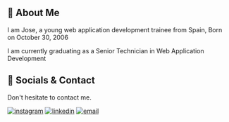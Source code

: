 
## 🚀 About Me
I am Jose, a young web application development trainee from Spain, Born on October 30, 2006

I am currently graduating as a Senior Technician in Web Application Development

## 🔗 Socials & Contact
Don't hesitate to contact me.

[![instagram](https://mail-attachment.googleusercontent.com/attachment/u/0/?ui=2&ik=ed0d6e9362&attid=0.1&permmsgid=msg-a:r4936111427795804434&th=1923f4b53c27a96f&view=att&disp=inline&realattid=f_m1nzhuys0&saddbat=ANGjdJ9UwILKZiYiIG-ciEUAZI352FSE42fnq_yg0YsGt7iQ77g9r5dGdZF1MzcY6cK5-0ljblEu5nKrgBE5zEOmT1GwqCw846hOU9AbPGZHy-wjpB1MPSrXCEzq7CKlXSqpAa8bbOYFUr6NgUmP2M_a5m7SpbXI9nUJoBMIvAeoOWRflF5yhjhDQ7YaETtMew0kYKJiopugx8so9lCqkKpxZ4VGlBn2ysJe76aDPpzYSQva9bxzTHqTYa5xhoHKA59eI7nKtozDNBirJTt9YkssZVrI7XSm_VplwPxbssFg1PU_J2wTpnebPfT0BvDnvG8E6HWym8ErPy1eKnalg821u9Ah_3ntxCcbbE1gDBup61If3jJQySfZVZZRMKenZpvj3fsMtPonViOy2TN6daKFeA0qEghEkpBZJr960HURPHAohyPLN1H3cg2tJrpzHhU-o4dnlTxYD8boJ2N0DY7oTABBnjZTPQ1L1uBAPqSEVrACUUTuKoOkS8-YganjscqrEmK7-i9QtgAy1_GoqUdubz-OjXYsWUeG3tG5iQF75qOdwsRju2NXJTioc0Ypn_0g1lx7uvHYQFbADcArgcpG6gjjHqTc12ySmvYxSQx0c55H3dtuxf9-ToA-mJ9Zq40QcHlxoHERkyH4bHNQ-jVGCfmfLTtjkrpw5rh38Es-V2dK2jvrPnCRmmLgIyzFSdKvuFdHHVPp89wTnxILoZ8pjhY_fxQ7TtG22uhz2c7y2Lznck5PP0Sm1DT901VAd1Akz-e6_W-rRS4LYd1v914BJAgD0rXfJrl68KZOGn4E65bnr8O6OC8MTAIDMXQIeCfndBuFj_sjhKutUl9yOkdhV274UiaMMSxSrVXfThwkGSyQffC6UgEIlenRW6aJH37g46S55-RayXAatKsWcyGF58P5-uKzTPhgxS1KbOaqrYmoimD5LJZ7tbThj-DanHnOCJZTXcRoKIcvIBiCKTlmvtA4WeuNOuaj61RYJ2ONL6XtNI0jyaRIF9wD0_iMhvxs655AtajWNnRMws2Cg-dRS_YVpu_k_TB3LlS9-Q)](https://www.instagram.com/roncoliita)
[![linkedin](https://mail-attachment.googleusercontent.com/attachment/u/0/?ui=2&ik=ed0d6e9362&attid=0.2&permmsgid=msg-a:r4936111427795804434&th=1923f4b53c27a96f&view=att&disp=inline&realattid=f_m1nzhuzw1&saddbat=ANGjdJ-6xGy58DfAmYdfc8T7FWFDLcyH4qkEQLbW6ZqLSCc9DR_RXxiAJMrtmtRGju2t2EcnYY47G-OW0RLMLiDPXaitoyQVTDwl0fXFY0DnDsRzuLNgxRy4plqRqLJKV1uE2lA783s9ZlSuPQ6Wcni9P_a6QLUHhl0mDvDI7sxry2QhA6aPB2v5GAlqrHnDcUk2Ig_gAF6bH5ZSdYqORkYvjqYa8P_tmsQRcpfSizrfEQDobL5y5kmeNpUqraKcgaqQBk7tO6bF9gI8jaQMeJRzQRE0uTjssdHqwqjZJmsTrwHRK_v2ZbL3YdtJzDDbNVZoJGZUK-NsDEG0XCkM6q7H2ceRPAzPPVGYr2Sj0fsfa8LJD92TdM03gwdJ5TYeRjzzOqWC-AfJZf_6kVSuGI0xKXs8P0hezdvettSAd-fKpWGhKnAFYesE3vqxOeA1l8pD-pi_5rQx7CHNxUBHwKTz4Jjzhg6bW1uCafnZpo_uNB6xSrg5ok8wX1K7HvCQlGlFVG9YrT4WrhnDzlus-yrhXA6fHcGz9z-5l8AH2Bt9aGvTIrOGDUFJ6TVlo0piEJuzRLNkLYp4cMMvEkxqyDPDTEQO6OJyqEUggE5gm4ZKWWkqTLFnGI31BSmJGNt7_bx-4UltoVH_WVBe7N3FmvhxfAg9dd7nDiJOqD_0GhPZyelFqP7gNBvhbJ5XQGjBGN0o194HMIqMqh0OZaA5mRiXVWcYw0ZUiIjBd1R-4wZCI0bejIUCKV5NqfWygnyFx4ynkLqf4euM-E5I-pMDfgQhrWpurNar61wU9aGbP_94brF1fE86VFtYJfqY-xRPvNnFZVbxZe7Cv_smUtb2lKZgUZNFxmfxfhMpa9xIH9yaO5KR0P5LAZK7PeP-QrRAJgmwump1jTQ4GIbevWx5pZlB0mmH-OrrS8bn0eeh-RBxJq01dCl3K1rPFo9a0YGvcwGb8DugRvsByXireYs-qggVOaqtQUaRp6kaYLyFnv8NNfXzN2LjvSPQF9y2fps0LUmwTiZasYOa94Usy-13jtH63JdaHsRnXpmqOKuHZQ)](https://www.linkedin.com/)
[![email](https://mail-attachment.googleusercontent.com/attachment/u/0/?ui=2&ik=ed0d6e9362&attid=0.3&permmsgid=msg-a:r4936111427795804434&th=1923f4b53c27a96f&view=att&disp=inline&realattid=f_m1nzhv052&saddbat=ANGjdJ_FXSbNchAt_KR5g2R99T0FhtobgR84F1RyXkpCSogjPibARebI_HQXJL65PO-Yuz90MWhxgGFnDx_VaJ1hEPV4FpiVaIkp6i8j97NeOA_9HDWQS5-2LdSAIRDB0OfeuS9Ki3xV-hkn-xGyul0TE0oLpn6ake42OcFYKmaCC5ogBIJTsnKRBjd8FxHtNFE5lC34n5xc6TAgHyK1RRZivi4iTwzTYyTdWyCLZ9uQpbi1OqMh4GxGjU0Sit3TzYmqmfJMDeRzLRiIfzZ8b6XkcUjsHhFGR_MLOiO7r7sgYIYdxbZEhtyZ_wbEABrKqfnsw6SeDRMyqV7Vs7hggOH2jfgxj4BBxEQQxftOHyKSywfStR5WP7Q-1bMutWHqmRrEYEXamTe7S6XIRLzoMAmBcSp6WaVMDeL8ueyVwFNFtqxLr-58Sn4uG3Hbzt7BpCw4Se_z0tLoTNo2HsYWqlD7WUplhbRQ2ufFpvrz-xr_8MCf-D20FqwZ9M6bDjbWB_yfdBDrus9LgXp11d6VwFLvK4dNsFqkSag6zso3NutYeyGBCtc28sDssIgOeoBz5m5z_fPgEeFGyvtzTCijGPtgeMZKQZSlb7ksHwOR98VSF-MH6zfjxxqFeDePhN49QDs0nEGtO-79Fi8hXW7NPkDfRXv6Z1xTMElfnpsNlnxJN6eQl_Loyl76GaMuHVmSzq7tWHaJeSY3vwfvdEkoVh1DaqxPfns5ijUMFKUf3-tX0105daR1clHwQMJweQE2AiKWxEwCZQhn9DHy8OVCUcwQasO5Nc11-T2hhE9QcrP5_9HKRz4C1dwfZ1ys_DdrsZ_JBLkGBYcBgq9z0xfiNazGFainL4c-FxUYxEW3sFIf26xi5bH9J04muXxPPKX9Bk2i_AEvGdbvdrobbqvpNlEdvzYIPgX-GdE2xSviYAFuciQx33MiwIK0Z3AMhCJr4R123vh30WskBQe34-_GZ7GJoMSqZPaCLij2tWRsWXxdllsg4O_t7Vun7_l1RZKonDZar8iPp4TFhWqq2E3AaYG3n5N_DkIdXFHk6kc7HQ)](https://twitter.com/)



<!--
**JoseLuisMartinezA/JoseLuisMartinezA** is a ✨ _special_ ✨ repository because its `README.md` (this file) appears on your GitHub profile.

Here are some ideas to get you started:

- 🔭 I’m currently working on ...
- 🌱 I’m currently learning ...
- 👯 I’m looking to collaborate on ...
- 🤔 I’m looking for help with ...
- 💬 Ask me about ...
- 📫 How to reach me: ...
- 😄 Pronouns: ...
- ⚡ Fun fact: ...
-->
